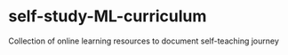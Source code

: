 # self-study-ML-curriculum
Collection of online learning resources to document self-teaching journey
